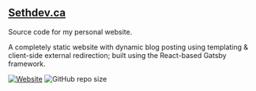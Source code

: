 ## [Sethdev.ca](https://sethdev.ca/ "sethdev.ca")
Source code for my personal website.

A completely static website with dynamic blog posting using templating & client-side external redirection; built using the React-based Gatsby framework.

[![Website](https://img.shields.io/website?label=sethdev.ca&style=for-the-badge&url=https%3A%2F%2Fsethdev.ca)](https://sethdev.ca/)
![GitHub repo size](https://img.shields.io/github/repo-size/SethCohen/sethdev.ca?style=for-the-badge)